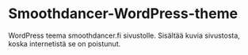 # Smoothdancer-WordPress-theme
WordPress teema smoothdancer.fi sivustolle. Sisältää kuvia sivustosta, koska internetistä se on poistunut.
